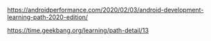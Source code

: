 https://androidperformance.com/2020/02/03/android-development-learning-path-2020-edition/

https://time.geekbang.org/learning/path-detail/13
